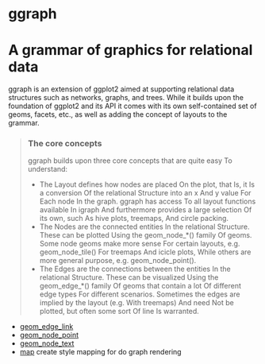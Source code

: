 # ggraph

# A grammar of graphics for relational data
 
 ggraph is an extension of ggplot2 aimed at supporting relational 
 data structures such as networks, graphs, and trees. While it 
 builds upon the foundation of ggplot2 and its API it comes with 
 its own self-contained set of geoms, facets, etc., as well as 
 adding the concept of layouts to the grammar.
> ### The core concepts
>  
>  ggraph builds upon three core concepts that are quite easy To 
>  understand:
> 
>  + The Layout defines how nodes are placed On the plot, that Is, 
>    it Is a conversion Of the relational Structure into an x And 
>    y value For Each node In the graph. ggraph has access To all 
>    layout functions available In igraph And furthermore provides 
>    a large selection Of its own, such As hive plots, treemaps, 
>    And circle packing.
>  + The Nodes are the connected entities In the relational Structure. 
>    These can be plotted Using the geom_node_*() family Of geoms. 
>    Some node geoms make more sense For certain layouts, e.g. 
>    geom_node_tile() For treemaps And icicle plots, While others 
>    are more general purpose, e.g. geom_node_point().
>  + The Edges are the connections between the entities In the 
>    relational Structure. These can be visualized Using the 
>    geom_edge_*() family Of geoms that contain a lot Of different 
>    edge types For different scenarios. Sometimes the edges are implied 
>    by the layout (e.g. With treemaps) And need Not be plotted, 
>    but often some sort Of line Is warranted.

+ [geom_edge_link](ggraph/geom_edge_link.1) 
+ [geom_node_point](ggraph/geom_node_point.1) 
+ [geom_node_text](ggraph/geom_node_text.1) 
+ [map](ggraph/map.1) create style mapping for do graph rendering
